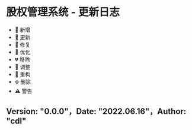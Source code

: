 <!--
 * @Description: 更新日志
 * @Author: cdl
 * @Date: 2022-06-06 05:16:15
 * @LastEditors: cdl
 * @LastEditTime: 2022-06-16 15:18:50
-->
# 股权管理系统 - 更新日志

- 🎉 新增
- 🌟 更新
- 🐞 修复
- 🎯 优化
- 💔 移除
- 🚧 调整
- 🌈 重构
- ❄️ 删除
- ⚠️ 警告

## Version: "0.0.0"，Date: "2022.06.16"，Author: "cdl"

